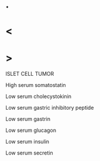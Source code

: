 # .

# <

# >

ISLET CELL TUMOR

High serum somatostatin

Low serum cholecystokinin

Low serum gastric inhibitory peptide

Low serum gastrin

Low serum glucagon

Low serum insulin

Low serum secretin
